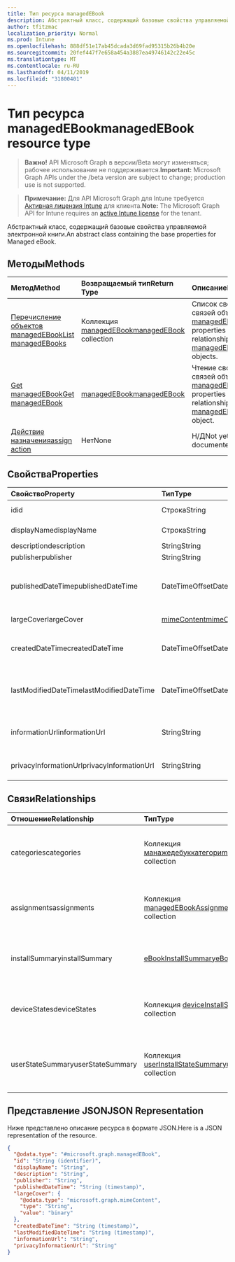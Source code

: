 ```yaml
---
title: Тип ресурса managedEBook
description: Абстрактный класс, содержащий базовые свойства управляемой электронной книги.
author: tfitzmac
localization_priority: Normal
ms.prod: Intune
ms.openlocfilehash: 888df51e17ab45dcada3d69fad95315b26b4b20e
ms.sourcegitcommit: 20fef447f7e658a454a3887ea49746142c22e45c
ms.translationtype: MT
ms.contentlocale: ru-RU
ms.lasthandoff: 04/11/2019
ms.locfileid: "31800401"
---
```

# <a name="managedebook-resource-type"></a><span data-ttu-id="30b35-103">Тип ресурса managedEBook</span><span class="sxs-lookup"><span data-stu-id="30b35-103">managedEBook resource type</span></span>

> <span data-ttu-id="30b35-104">**Важно!** API Microsoft Graph в версии/Beta могут изменяться; рабочее использование не поддерживается.</span><span class="sxs-lookup"><span data-stu-id="30b35-104">**Important:** Microsoft Graph APIs under the /beta version are subject to change; production use is not supported.</span></span>

> <span data-ttu-id="30b35-105">**Примечание:** Для API Microsoft Graph для Intune требуется [Активная лицензия Intune](https://go.microsoft.com/fwlink/?linkid=839381) для клиента.</span><span class="sxs-lookup"><span data-stu-id="30b35-105">**Note:** The Microsoft Graph API for Intune requires an [active Intune license](https://go.microsoft.com/fwlink/?linkid=839381) for the tenant.</span></span>

<span data-ttu-id="30b35-106">Абстрактный класс, содержащий базовые свойства управляемой электронной книги.</span><span class="sxs-lookup"><span data-stu-id="30b35-106">An abstract class containing the base properties for Managed eBook.</span></span>

## <a name="methods"></a><span data-ttu-id="30b35-107">Методы</span><span class="sxs-lookup"><span data-stu-id="30b35-107">Methods</span></span>
|<span data-ttu-id="30b35-108">Метод</span><span class="sxs-lookup"><span data-stu-id="30b35-108">Method</span></span>|<span data-ttu-id="30b35-109">Возвращаемый тип</span><span class="sxs-lookup"><span data-stu-id="30b35-109">Return Type</span></span>|<span data-ttu-id="30b35-110">Описание</span><span class="sxs-lookup"><span data-stu-id="30b35-110">Description</span></span>|
|:---|:---|:---|
|[<span data-ttu-id="30b35-111">Перечисление объектов managedEBook</span><span class="sxs-lookup"><span data-stu-id="30b35-111">List managedEBooks</span></span>](../api/intune-books-managedebook-list.md)|<span data-ttu-id="30b35-112">Коллекция [managedEBook](../resources/intune-books-managedebook.md)</span><span class="sxs-lookup"><span data-stu-id="30b35-112">[managedEBook](../resources/intune-books-managedebook.md) collection</span></span>|<span data-ttu-id="30b35-113">Список свойств и связей объектов [managedEBook](../resources/intune-books-managedebook.md).</span><span class="sxs-lookup"><span data-stu-id="30b35-113">List properties and relationships of the [managedEBook](../resources/intune-books-managedebook.md) objects.</span></span>|
|[<span data-ttu-id="30b35-114">Get managedEBook</span><span class="sxs-lookup"><span data-stu-id="30b35-114">Get managedEBook</span></span>](../api/intune-books-managedebook-get.md)|[<span data-ttu-id="30b35-115">managedEBook</span><span class="sxs-lookup"><span data-stu-id="30b35-115">managedEBook</span></span>](../resources/intune-books-managedebook.md)|<span data-ttu-id="30b35-116">Чтение свойств и связей объекта [managedEBook](../resources/intune-books-managedebook.md).</span><span class="sxs-lookup"><span data-stu-id="30b35-116">Read properties and relationships of the [managedEBook](../resources/intune-books-managedebook.md) object.</span></span>|
|[<span data-ttu-id="30b35-117">Действие назначения</span><span class="sxs-lookup"><span data-stu-id="30b35-117">assign action</span></span>](../api/intune-books-managedebook-assign.md)|<span data-ttu-id="30b35-118">Нет</span><span class="sxs-lookup"><span data-stu-id="30b35-118">None</span></span>|<span data-ttu-id="30b35-119">Н/Д</span><span class="sxs-lookup"><span data-stu-id="30b35-119">Not yet documented</span></span>|

## <a name="properties"></a><span data-ttu-id="30b35-120">Свойства</span><span class="sxs-lookup"><span data-stu-id="30b35-120">Properties</span></span>
|<span data-ttu-id="30b35-121">Свойство</span><span class="sxs-lookup"><span data-stu-id="30b35-121">Property</span></span>|<span data-ttu-id="30b35-122">Тип</span><span class="sxs-lookup"><span data-stu-id="30b35-122">Type</span></span>|<span data-ttu-id="30b35-123">Описание</span><span class="sxs-lookup"><span data-stu-id="30b35-123">Description</span></span>|
|:---|:---|:---|
|<span data-ttu-id="30b35-124">id</span><span class="sxs-lookup"><span data-stu-id="30b35-124">id</span></span>|<span data-ttu-id="30b35-125">Строка</span><span class="sxs-lookup"><span data-stu-id="30b35-125">String</span></span>|<span data-ttu-id="30b35-126">Ключ объекта.</span><span class="sxs-lookup"><span data-stu-id="30b35-126">Key of the entity.</span></span>|
|<span data-ttu-id="30b35-127">displayName</span><span class="sxs-lookup"><span data-stu-id="30b35-127">displayName</span></span>|<span data-ttu-id="30b35-128">Строка</span><span class="sxs-lookup"><span data-stu-id="30b35-128">String</span></span>|<span data-ttu-id="30b35-129">Имя электронной книги.</span><span class="sxs-lookup"><span data-stu-id="30b35-129">Name of the eBook.</span></span>|
|<span data-ttu-id="30b35-130">description</span><span class="sxs-lookup"><span data-stu-id="30b35-130">description</span></span>|<span data-ttu-id="30b35-131">String</span><span class="sxs-lookup"><span data-stu-id="30b35-131">String</span></span>|<span data-ttu-id="30b35-132">Описание.</span><span class="sxs-lookup"><span data-stu-id="30b35-132">Description.</span></span>|
|<span data-ttu-id="30b35-133">publisher</span><span class="sxs-lookup"><span data-stu-id="30b35-133">publisher</span></span>|<span data-ttu-id="30b35-134">String</span><span class="sxs-lookup"><span data-stu-id="30b35-134">String</span></span>|<span data-ttu-id="30b35-135">Издатель.</span><span class="sxs-lookup"><span data-stu-id="30b35-135">Publisher.</span></span>|
|<span data-ttu-id="30b35-136">publishedDateTime</span><span class="sxs-lookup"><span data-stu-id="30b35-136">publishedDateTime</span></span>|<span data-ttu-id="30b35-137">DateTimeOffset</span><span class="sxs-lookup"><span data-stu-id="30b35-137">DateTimeOffset</span></span>|<span data-ttu-id="30b35-138">Дата и время публикации электронной книги.</span><span class="sxs-lookup"><span data-stu-id="30b35-138">The date and time when the eBook was published.</span></span>|
|<span data-ttu-id="30b35-139">largeCover</span><span class="sxs-lookup"><span data-stu-id="30b35-139">largeCover</span></span>|[<span data-ttu-id="30b35-140">mimeContent</span><span class="sxs-lookup"><span data-stu-id="30b35-140">mimeContent</span></span>](../resources/intune-shared-mimecontent.md)|<span data-ttu-id="30b35-141">Обложка книги.</span><span class="sxs-lookup"><span data-stu-id="30b35-141">Book cover.</span></span>|
|<span data-ttu-id="30b35-142">createdDateTime</span><span class="sxs-lookup"><span data-stu-id="30b35-142">createdDateTime</span></span>|<span data-ttu-id="30b35-143">DateTimeOffset</span><span class="sxs-lookup"><span data-stu-id="30b35-143">DateTimeOffset</span></span>|<span data-ttu-id="30b35-144">Дата и время создания электронной книги.</span><span class="sxs-lookup"><span data-stu-id="30b35-144">The date and time when the eBook file was created.</span></span>|
|<span data-ttu-id="30b35-145">lastModifiedDateTime</span><span class="sxs-lookup"><span data-stu-id="30b35-145">lastModifiedDateTime</span></span>|<span data-ttu-id="30b35-146">DateTimeOffset</span><span class="sxs-lookup"><span data-stu-id="30b35-146">DateTimeOffset</span></span>|<span data-ttu-id="30b35-147">Дата и время последнего изменения электронной книги.</span><span class="sxs-lookup"><span data-stu-id="30b35-147">The date and time when the eBook was last modified.</span></span>|
|<span data-ttu-id="30b35-148">informationUrl</span><span class="sxs-lookup"><span data-stu-id="30b35-148">informationUrl</span></span>|<span data-ttu-id="30b35-149">String</span><span class="sxs-lookup"><span data-stu-id="30b35-149">String</span></span>|<span data-ttu-id="30b35-150">URL-адрес с дополнительными сведениями.</span><span class="sxs-lookup"><span data-stu-id="30b35-150">The more information Url.</span></span>|
|<span data-ttu-id="30b35-151">privacyInformationUrl</span><span class="sxs-lookup"><span data-stu-id="30b35-151">privacyInformationUrl</span></span>|<span data-ttu-id="30b35-152">String</span><span class="sxs-lookup"><span data-stu-id="30b35-152">String</span></span>|<span data-ttu-id="30b35-153">URL-адрес заявления о конфиденциальности.</span><span class="sxs-lookup"><span data-stu-id="30b35-153">The privacy statement Url.</span></span>|

## <a name="relationships"></a><span data-ttu-id="30b35-154">Связи</span><span class="sxs-lookup"><span data-stu-id="30b35-154">Relationships</span></span>
|<span data-ttu-id="30b35-155">Отношение</span><span class="sxs-lookup"><span data-stu-id="30b35-155">Relationship</span></span>|<span data-ttu-id="30b35-156">Тип</span><span class="sxs-lookup"><span data-stu-id="30b35-156">Type</span></span>|<span data-ttu-id="30b35-157">Описание</span><span class="sxs-lookup"><span data-stu-id="30b35-157">Description</span></span>|
|:---|:---|:---|
|<span data-ttu-id="30b35-158">categories</span><span class="sxs-lookup"><span data-stu-id="30b35-158">categories</span></span>|<span data-ttu-id="30b35-159">Коллекция [манажедебуккатегори](../resources/intune-books-managedebookcategory.md)</span><span class="sxs-lookup"><span data-stu-id="30b35-159">[managedEBookCategory](../resources/intune-books-managedebookcategory.md) collection</span></span>|<span data-ttu-id="30b35-160">Список категорий для этой электронной книги.</span><span class="sxs-lookup"><span data-stu-id="30b35-160">The list of categories for this eBook.</span></span>|
|<span data-ttu-id="30b35-161">assignments</span><span class="sxs-lookup"><span data-stu-id="30b35-161">assignments</span></span>|<span data-ttu-id="30b35-162">Коллекция [managedEBookAssignment](../resources/intune-books-managedebookassignment.md)</span><span class="sxs-lookup"><span data-stu-id="30b35-162">[managedEBookAssignment](../resources/intune-books-managedebookassignment.md) collection</span></span>|<span data-ttu-id="30b35-163">Список назначений для этой электронной книги.</span><span class="sxs-lookup"><span data-stu-id="30b35-163">The list of assignments for this eBook.</span></span>|
|<span data-ttu-id="30b35-164">installSummary</span><span class="sxs-lookup"><span data-stu-id="30b35-164">installSummary</span></span>|[<span data-ttu-id="30b35-165">eBookInstallSummary</span><span class="sxs-lookup"><span data-stu-id="30b35-165">eBookInstallSummary</span></span>](../resources/intune-books-ebookinstallsummary.md)|<span data-ttu-id="30b35-166">Общие сведения по установке мобильного приложения.</span><span class="sxs-lookup"><span data-stu-id="30b35-166">Mobile App Install Summary.</span></span>|
|<span data-ttu-id="30b35-167">deviceStates</span><span class="sxs-lookup"><span data-stu-id="30b35-167">deviceStates</span></span>|<span data-ttu-id="30b35-168">Коллекция [deviceInstallState](../resources/intune-books-deviceinstallstate.md)</span><span class="sxs-lookup"><span data-stu-id="30b35-168">[deviceInstallState](../resources/intune-books-deviceinstallstate.md) collection</span></span>|<span data-ttu-id="30b35-169">Список состояний установки для этой электронной книги.</span><span class="sxs-lookup"><span data-stu-id="30b35-169">The list of installation states for this eBook.</span></span>|
|<span data-ttu-id="30b35-170">userStateSummary</span><span class="sxs-lookup"><span data-stu-id="30b35-170">userStateSummary</span></span>|<span data-ttu-id="30b35-171">Коллекция [userInstallStateSummary](../resources/intune-books-userinstallstatesummary.md)</span><span class="sxs-lookup"><span data-stu-id="30b35-171">[userInstallStateSummary](../resources/intune-books-userinstallstatesummary.md) collection</span></span>|<span data-ttu-id="30b35-172">Список состояний установки для этой электронной книги.</span><span class="sxs-lookup"><span data-stu-id="30b35-172">The list of installation states for this eBook.</span></span>|

## <a name="json-representation"></a><span data-ttu-id="30b35-173">Представление JSON</span><span class="sxs-lookup"><span data-stu-id="30b35-173">JSON Representation</span></span>
<span data-ttu-id="30b35-174">Ниже представлено описание ресурса в формате JSON.</span><span class="sxs-lookup"><span data-stu-id="30b35-174">Here is a JSON representation of the resource.</span></span>
<!-- {
  "blockType": "resource",
  "keyProperty": "id",
  "@odata.type": "microsoft.graph.managedEBook"
}
-->
``` json
{
  "@odata.type": "#microsoft.graph.managedEBook",
  "id": "String (identifier)",
  "displayName": "String",
  "description": "String",
  "publisher": "String",
  "publishedDateTime": "String (timestamp)",
  "largeCover": {
    "@odata.type": "microsoft.graph.mimeContent",
    "type": "String",
    "value": "binary"
  },
  "createdDateTime": "String (timestamp)",
  "lastModifiedDateTime": "String (timestamp)",
  "informationUrl": "String",
  "privacyInformationUrl": "String"
}
```





